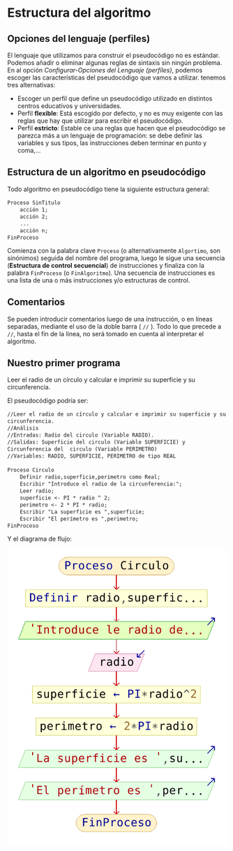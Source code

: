 # Estructura del algoritmo

## Opciones del lenguaje (perfiles)

El lenguaje que utilizamos para construir el pseudocódigo no es estándar. Podemos añadir o eliminar algunas reglas de sintaxis sin ningún problema. En al opción *Configurar-Opciones del Lenguaje (perfiles)*, podemos escoger las características del pseudocódigo que vamos a utilizar. tenemos tres alternativas:

* Escoger un perfil que define un pseudocódigo utilizado en distintos centros educativos y universidades.
* Perfil **flexible**: Está escogido por defecto, y no es muy exigente con las reglas que hay que utilizar para escribir el pseudocódigo.
* Perfil **estricto**: Estable ce una reglas que hacen que el pseudocódigo se parezca más a un lenguaje de programación: se debe definir las variables y sus tipos, las instrucciones deben terminar en punto y coma,...

## Estructura de un algoritmo en pseudocódigo

 Todo algoritmo en pseudocódigo tiene la siguiente estructura general:

    Proceso SinTitulo
        acción 1;
        acción 2;
        ...
        acción n;
    FinProceso

Comienza con la palabra clave `Proceso` (o alternativamente `Algortimo`, son sinónimos) seguida del nombre del programa, luego le sigue una secuencia (**Estructura de control secuencial**) de instrucciones y finaliza con la palabra `FinProceso` (o `FinAlgoritmo`). Una secuencia de instrucciones es una lista de una o más instrucciones y/o estructuras de control.

## Comentarios

Se pueden introducir comentarios luego de una instrucción, o en líneas separadas, mediante el uso de la doble barra ( `//` ). Todo lo que precede a `//`, hasta el fin de la línea, no será tomado en cuenta al interpretar el algoritmo. 

## Nuestro primer programa

Leer el radio de un círculo y calcular e imprimir su superficie y su circunferencia.

El pseudocódigo podría ser:

	//Leer el radio de un círculo y calcular e imprimir su superficie y su circunferencia.
	//Análisis
	//Entradas: Radio del circulo (Variable RADIO).
	//Salidas: Superficie del circulo (Variable SUPERFICIE) y Circunferencia del  circulo (Variable PERIMETRO) 
	//Variables: RADIO, SUPERFICIE, PERIMETRO de tipo REAL	

	Proceso Circulo
		Definir radio,superficie,perimetro como Real;
		Escribir "Introduce el radio de la circunferencia:";
		Leer radio;
		superficie <- PI * radio ^ 2;
		perimetro <- 2 * PI * radio;
		Escribir "La superficie es ",superficie;
		Escribir "El perímetro es ",perimetro;
	FinProceso

Y el diagrama de flujo:

![diagrama](img/diagrama.png)